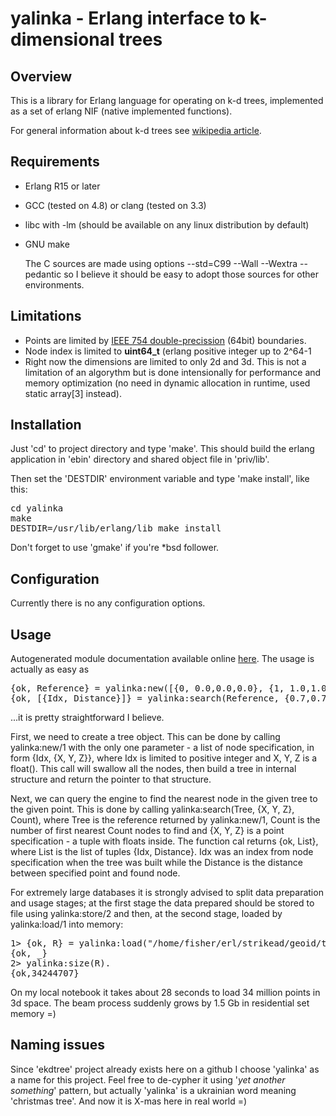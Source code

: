 # yalinka - Erlang interface to k-dimensional trees

## Overview

   This is a library for Erlang language for operating on k-d trees,
implemented as a set of erlang NIF (native implemented functions).

   For general information about k-d trees see [wikipedia article](http://en.wikipedia.org/wiki/K-d_tree).

## Requirements

 * Erlang R15 or later
 * GCC (tested on 4.8) or clang (tested on 3.3)
 * libc with -lm (should be available on any linux distribution by default)
 * GNU make

   The C sources are made using options --std=C99 --Wall --Wextra
--pedantic so I believe it should be easy to adopt those sources for
other environments.

## Limitations

 * Points are limited by [IEEE 754 double-precission](http://en.wikipedia.org/wiki/Double_precision_floating-point_format) (64bit) boundaries.
 * Node index is limited to **uint64_t** (erlang positive integer up to 2^64-1
 * Right now the dimensions are limited to only 2d and 3d. This is not a limitation of an algorythm but is done intensionally for performance and memory optimization (no need in dynamic allocation in runtime, used static array[3] instead).

## Installation

   Just 'cd' to project directory and type 'make'. This should build
the erlang application in 'ebin' directory and shared object file in
'priv/lib'.

   Then set the 'DESTDIR' environment variable and type
'make install', like this:

<pre>
cd yalinka
make
DESTDIR=/usr/lib/erlang/lib make install
</pre>

   Don't forget to use 'gmake' if you're *bsd follower.

## Configuration

   Currently there is no any configuration options.

## Usage

   Autogenerated module documentation available online
[here](http://yalinka.heim.in.ua/yalinka.html). The usage is actually
as easy as

<pre>
{ok, Reference} = yalinka:new([{0, 0.0,0.0,0.0}, {1, 1.0,1.0,1.0}]),
{ok, [{Idx, Distance}]} = yalinka:search(Reference, {0.7,0.7,0.7}, 1),
</pre>

...it is pretty straightforward I believe.

   First, we need to create a tree object. This can be done by calling
yalinka:new/1 with the only one parameter - a list of node
specification, in form {Idx, {X, Y, Z}}, where Idx is limited to
positive integer and X, Y, Z is a float(). This call will swallow all
the nodes, then build a tree in internal structure and return the
pointer to that structure.

   Next, we can query the engine to find the nearest node in the given
tree to the given point. This is done by calling yalinka:search(Tree,
{X, Y, Z}, Count), where Tree is the reference returned by
yalinka:new/1, Count is the number of first nearest Count nodes to
find and {X, Y, Z} is a point specification - a tuple with floats
inside. The function cal returns {ok, List}, where List is the list of
tuples {Idx, Distance}. Idx was an index from node specification when
the tree was built while the Distance is the distance between
specified point and found node.

   For extremely large databases it is strongly advised to split data
preparation and usage stages; at the first stage the data prepared
should be stored to file using yalinka:store/2 and then, at the second
stage, loaded by yalinka:load/1 into memory:


<pre>
1> {ok, R} = yalinka:load("/home/fisher/erl/strikead/geoid/test/db/xperian").
{ok, _}
2> yalinka:size(R).
{ok,34244707}
</pre>


   On my local notebook it takes about 28 seconds to load 34 million
points in 3d space. The beam process suddenly grows by 1.5 Gb in
residential set memory =)


## Naming issues

   Since 'ekdtree' project already exists here on a github I choose
'yalinka' as a name for this project. Feel free to de-cypher it using
'*yet another something*' pattern, but actually 'yalinka' is a
ukrainian word meaning 'christmas tree'. And now it is X-mas here in
real world =)


